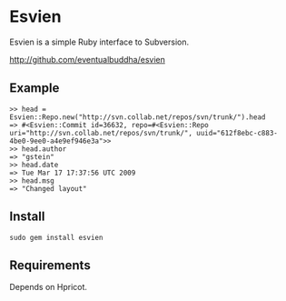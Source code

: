 Esvien
======
Esvien is a simple Ruby interface to Subversion.

http://github.com/eventualbuddha/esvien

Example
-------

    >> head = Esvien::Repo.new("http://svn.collab.net/repos/svn/trunk/").head
    => #<Esvien::Commit id=36632, repo=#<Esvien::Repo uri="http://svn.collab.net/repos/svn/trunk/", uuid="612f8ebc-c883-4be0-9ee0-a4e9ef946e3a">>
    >> head.author
    => "gstein"
    >> head.date
    => Tue Mar 17 17:37:56 UTC 2009
    >> head.msg
    => "Changed layout"

Install
-------

    sudo gem install esvien

Requirements
------------

Depends on Hpricot.
